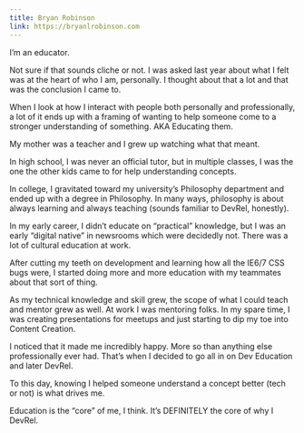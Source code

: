 ```yaml
---
title: Bryan Robinson
link: https://bryanlrobinson.com
---
```

I’m an educator. 

Not sure if that sounds cliche or not. I was asked last year about what I felt was at the heart of who I am, personally. I thought about that a lot and that was the conclusion I came to.

When I look at how I interact with people both personally and professionally, a lot of it ends up with a framing of wanting to help someone come to a stronger understanding of something. AKA Educating them.
<!-- excerpt -->
My mother was a teacher and I grew up watching what that meant. 

In high school, I was never an official tutor, but in multiple classes, I was the one the other kids came to for help understanding concepts.

In college, I gravitated toward my university’s Philosophy department and ended up with a degree in Philosophy. In many ways, philosophy is about always learning and always teaching (sounds familiar to DevRel, honestly).

In my early career, I didn’t educate on “practical” knowledge, but I was an early “digital native” in newsrooms which were decidedly not. There was a lot of cultural education at work.

After cutting my teeth on development and learning how all the IE6/7 CSS bugs were, I started doing more and more education with my teammates about that sort of thing.

As my technical knowledge and skill grew, the scope of what I could teach and mentor grew as well. At work I was mentoring folks. In my spare time, I was creating presentations for meetups and just starting to dip my toe into Content Creation.

I noticed that it made me incredibly happy. More so than anything else professionally ever had. That’s when I decided to go all in on Dev Education and later DevRel.

To this day, knowing I helped someone understand a concept better (tech or not) is what drives me. 

Education is the “core” of me, I think. It’s DEFINITELY the core of why I DevRel.